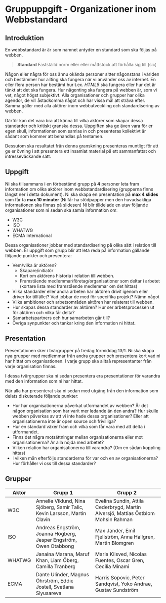 # Gruppuppgift - Organizationer inom Webbstandard

## Introduktion 

En webbstandard är är som namnet antyder en standard som ska följas på webben.

>**Standard**
>Fastställd norm eller eller måttstock att förhålla sig till.(sic)

Någon eller några för oss ännu okända personer sitter någonstans i världen och bestämmer hur allting ska fungera när vi använder oss av internet. En eller flera person har bestämt hur t.ex. *HTML5* ska fungera eller hur det är tänkt att det ska fungera. Hur någonting ska fungera på webben är, som vi vet, något högst subjektivt. Alla organisationer och grupper har olika agendor, de vill åstadkomma något och har vissa mål att sträva efter. Samma gäller med alla aktörer inom webbutveckling och standardisering av webben.

Därför kan det vara bra att känna till vilka aktörer som skapar dessa standarder och kritiskt granska dessa. Uppgiften ska ge även vara för er egen skull, informationen som samlas in och presenteras kollektivt är sådant som kommer att behandlas på tentamen.

Dessutom ska resultatet från denna granskning presenteras muntligt för att ge er övning i att presentera ett insamlat material på ett sammanfattat och intresseväckande sätt.

## Uppgift

Ni ska tillsammans i en förbestämd grupp på **4** personer leta fram information om olika aktörer inom webbstandardisering (grupperna finns längst ner i detta dokument). Ni ska skapa en presentation på **max 4 slides** som får ta **max 10 minuter** (Ni får ha stödpapper men den huvudsakliga informationen ska finnas på slidesen) Ni blir tilldelade en utav följande organisationer som ni sedan ska samla information om:

* W3C
* ISO
* WHATWG
* ECMA International

Dessa organisationer jobbar med standardisering på olika sätt i relation till webben. Er uppgift som grupp blir att leta reda på information gällande följande punkter och presentera: 

* Vem/vilka är aktören?
    * Skapare/initiatör
    * Kort om aktörens historia i relation till webben.
    * Framstående medlemmar/företag/organisationer som deltar i arbetet (kortare lista med framstående medlemmar om det hittas)
* Vilka standarder eller andra arbeten har aktören drivit igenom eller driver för tillfället? Vad jobbar de med för specifika projekt? Nämn något
* Vilka ambitioner och arbetsområden aktören har relaterat till webben.
* Hur skapas dessa standarder av aktören? Hur ser arbetsprocessen ut för aktören och vilka får delta?
* Samarbetspartners och hur samarbeten går till?
* Övriga synpunkter och tankar kring den information ni hittat.

## Presentation

Presentationen sker i tvärgrupper på fredag förmiddag 13/1. Ni ska skapa nya grupper med medlemmar från andra grupper och presentera kort vad ni har hittat om organisationen. I varje grupp ska alltså representanter från varje organisation finnas. 

I dessa tvärgrupper ska ni sedan presentera era presentationer för varandra med den information som ni har hittat.

När alla har presenterat ska ni sedan med utgång från den information som delats diskuterade följande punkter:

* Hur har organisationerna påverkat utformandet av webben? Är det någon organisation som har varit mer ledande än den andra? Hur skulle webben påverkas av att vi inte hade dessa organisationer? Eller att organisationerna inte är open source och frivilliga?
* Hur en standard växer fram och vilka som får vara med att delta i utformandet.
* Finns det några motsättningar mellan organisationerna eller mot organisationerna? Är alla nöjda med arbetet?
* Vilken relation har organisationerna till varandra?  (Om en sådan koppling hittas)
* I vilken mån efterföljs standarderna för var och en av organisationerna? Hur förhåller vi oss till dessa standarder?


## Grupper

| Aktör | Grupp 1 | Grupp 2 |
|---|---|---|
| W3C | Annelie Viklund, Nina Sjöberg, Samir Talic, Kevin Larsson, Martin Clavin | Evelina Sundin, Attila Cederbrygd, Martin Alversjö, Mattias Östblom Mohsin Rahman |
| ISO | Andreas Engström, Joanna Högberg, Jesper Engström,  Owen Otabbong |  Max Jander, Emil Fjellström, Anna Hallgren, Martin Blomgren |
| WHATWG | Janaina Marana, Maruf Khan, Liam Öberg, Camilla Tranberg | Maria Kilsved, Nicolas Fuentes, Oscar Gren, Cecilia Minami |
| ECMA | Dante Ulinder,  Magnus Öhrström, Eddie Jostell, Svetlana Slyusareva | Harris Sopovic, Peter Sandqvist, Yoko Andrae, Gustav Sundström |

